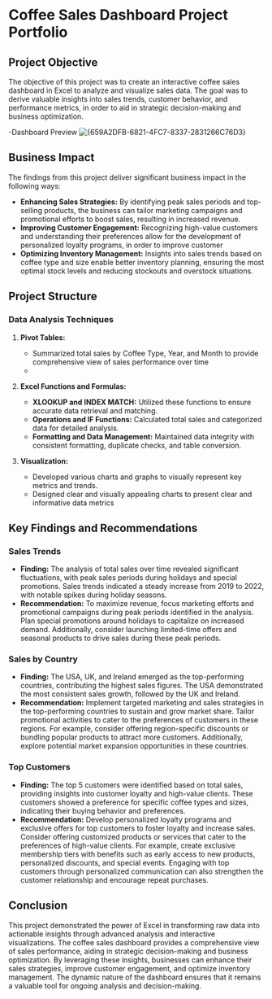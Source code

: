 # Coffee Sales Dashboard Project Portfolio

## Project Objective
The objective of this project was to create an interactive coffee sales dashboard in Excel to analyze and visualize sales data. The goal was to derive valuable insights into sales trends, customer behavior, and performance metrics, in order to aid in strategic decision-making and business optimization.

-Dashboard Preview
![{659A2DFB-6821-4FC7-8337-2831266C76D3}](https://github.com/user-attachments/assets/346e5fda-9fc0-4089-9224-89c764a812fa)

## Business Impact
The findings from this project deliver significant business impact in the following ways:
- **Enhancing Sales Strategies:** By identifying peak sales periods and top-selling products, the business can tailor marketing campaigns and promotional efforts to boost sales, resulting in increased revenue.
- **Improving Customer Engagement:** Recognizing high-value customers and understanding their preferences allow for the development of personalized loyalty programs, in order to improve customer
- **Optimizing Inventory Management:** Insights into sales trends based on coffee type and size enable better inventory planning, ensuring the most optimal stock levels and reducing stockouts and overstock situations.

## Project Structure
### Data Analysis Techniques
1. **Pivot Tables:**
   - Summarized total sales by Coffee Type, Year, and Month to provide comprehensive view of sales performance over time
   - 
2. **Excel Functions and Formulas:**
   - **XLOOKUP and INDEX MATCH:** Utilized these functions to ensure accurate data retrieval and matching.
   - **Operations and IF Functions:** Calculated total sales and categorized data for detailed analysis.
   - **Formatting and Data Management:** Maintained data integrity with consistent formatting, duplicate checks, and table conversion.

3. **Visualization:**
   - Developed various charts and graphs to visually represent key metrics and trends.
   - Designed clear and visually appealing charts to present clear and informative data metrics

## Key Findings and Recommendations
### Sales Trends
- **Finding:** The analysis of total sales over time revealed significant fluctuations, with peak sales periods during holidays and special promotions. Sales trends indicated a steady increase from 2019 to 2022, with notable spikes during holiday seasons.
- **Recommendation:** To maximize revenue, focus marketing efforts and promotional campaigns during peak periods identified in the analysis. Plan special promotions around holidays to capitalize on increased demand. Additionally, consider launching limited-time offers and seasonal products to drive sales during these peak periods.

### Sales by Country
- **Finding:** The USA, UK, and Ireland emerged as the top-performing countries, contributing the highest sales figures. The USA demonstrated the most consistent sales growth, followed by the UK and Ireland.
- **Recommendation:** Implement targeted marketing and sales strategies in the top-performing countries to sustain and grow market share. Tailor promotional activities to cater to the preferences of customers in these regions. For example, consider offering region-specific discounts or bundling popular products to attract more customers. Additionally, explore potential market expansion opportunities in these countries.

### Top Customers
- **Finding:** The top 5 customers were identified based on total sales, providing insights into customer loyalty and high-value clients. These customers showed a preference for specific coffee types and sizes, indicating their buying behavior and preferences.
- **Recommendation:** Develop personalized loyalty programs and exclusive offers for top customers to foster loyalty and increase sales. Consider offering customized products or services that cater to the preferences of high-value clients. For example, create exclusive membership tiers with benefits such as early access to new products, personalized discounts, and special events. Engaging with top customers through personalized communication can also strengthen the customer relationship and encourage repeat purchases.

## Conclusion
This project demonstrated the power of Excel in transforming raw data into actionable insights through advanced analysis and interactive visualizations. The coffee sales dashboard provides a comprehensive view of sales performance, aiding in strategic decision-making and business optimization. By leveraging these insights, businesses can enhance their sales strategies, improve customer engagement, and optimize inventory management. The dynamic nature of the dashboard ensures that it remains a valuable tool for ongoing analysis and decision-making.
